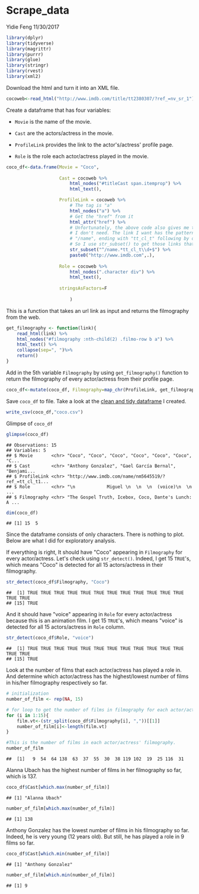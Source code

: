 Scrape\_data
================
Yidie Feng
11/30/2017

``` r
library(dplyr)
library(tidyverse)
library(magrittr)
library(purrr)
library(glue)
library(stringr)
library(rvest)
library(xml2)
```

Download the html and turn it into an XML file.

``` r
cocoweb<-read_html("http://www.imdb.com/title/tt2380307/?ref_=nv_sr_1")
```

Create a dataframe that has four variables:

-   `Movie` is the name of the movie.

-   `Cast` are the actors/actress in the movie.

-   `ProfileLink` provides the link to the actor's/actress' profile page.

-   `Role` is the role each actor/actress played in the movie.

``` r
coco_df<-data.frame(Movie = "Coco",
                    
                    Cast = cocoweb %>%
                        html_nodes("#titleCast span.itemprop") %>%
                        html_text(),

                    ProfileLink = cocoweb %>%
                        # The tag is "a"
                        html_nodes("a") %>%
                        # Get the "href" from it
                        html_attr("href") %>%
                        # Unfortunately, the above code also gives me the information 
                        # I don't need. The link I want has the pattern: starting with
                        # "/name", ending with "tt_cl_t" following by one or more digits.
                        # So I use str_subset() to get those links that match this pattern.
                        str_subset("^/name.*tt_cl_t\\d+$") %>%
                        paste0("http://www.imdb.com",.),
                    
                    Role = cocoweb %>%
                        html_nodes(".character div") %>%
                        html_text(),
                    
                    stringsAsFactors=F
                            
                        )
```

This is a function that takes an url link as input and returns the filmography from the web.

``` r
get_filmography <- function(link){
    read_html(link) %>%
    html_nodes("#filmography :nth-child(2) .filmo-row b a") %>%
    html_text() %>%
    collapse(sep=", ")%>%   
    return()
}
```

Add in the 5th variable `Filmography` by using `get_filmography()` function to return the filmography of every actor/actress from their profile page.

``` r
coco_df<-mutate(coco_df, Filmography=map_chr(ProfileLink, get_filmography))
```

Save `coco_df` to file. Take a look at the [clean and tidy dataframe](https://github.com/yidie/STAT545-hw-Feng-Yidie/blob/master/hw10/coco.csv) I created.

``` r
write_csv(coco_df,"coco.csv")
```

Glimpse of `coco_df`

``` r
glimpse(coco_df)
```

    ## Observations: 15
    ## Variables: 5
    ## $ Movie       <chr> "Coco", "Coco", "Coco", "Coco", "Coco", "Coco", "C...
    ## $ Cast        <chr> "Anthony Gonzalez", "Gael García Bernal", "Benjami...
    ## $ ProfileLink <chr> "http://www.imdb.com/name/nm5645519/?ref_=tt_cl_t1...
    ## $ Role        <chr> "\n            Miguel \n  \n  \n  (voice)\n  \n   ...
    ## $ Filmography <chr> "The Gospel Truth, Icebox, Coco, Dante's Lunch: A ...

``` r
dim(coco_df)
```

    ## [1] 15  5

Since the dataframe consists of only characters. There is nothing to plot. Below are what I did for exploratory analysis.

If everything is right, It should have "Coco" appearing in `Filmography` for every actor/actress. Let's check using `str_detect()`. Indeed, I get 15 `TRUE`'s, which means "Coco" is detected for all 15 actors/actress in their filmography.

``` r
str_detect(coco_df$Filmography, "Coco")
```

    ##  [1] TRUE TRUE TRUE TRUE TRUE TRUE TRUE TRUE TRUE TRUE TRUE TRUE TRUE TRUE
    ## [15] TRUE

And it should have "voice" appearing in `Role` for every actor/actress because this is an animation film. I get 15 `TRUE`'s, which means "voice" is detected for all 15 actors/actress in `Role` column.

``` r
str_detect(coco_df$Role, "voice")
```

    ##  [1] TRUE TRUE TRUE TRUE TRUE TRUE TRUE TRUE TRUE TRUE TRUE TRUE TRUE TRUE
    ## [15] TRUE

Look at the number of films that each actor/actress has played a role in. And determine which actor/actress has the highest/lowest number of films in his/her filmography respectively so far.

``` r
# initialization
number_of_film <- rep(NA, 15)

# for loop to get the number of films in filmography for each actor/actress.
for (i in 1:15){
    film.vt<-(str_split(coco_df$Filmography[i], ","))[[1]]
    number_of_film[i]<-length(film.vt)
}

#This is the number of films in each actor/actress' filmography.
number_of_film
```

    ##  [1]   9  54  64 138  63  37  55  30  38 119 102  19  25 116  31

Alanna Ubach has the highest number of films in her filmography so far, which is 137.

``` r
coco_df$Cast[which.max(number_of_film)]
```

    ## [1] "Alanna Ubach"

``` r
number_of_film[which.max(number_of_film)]
```

    ## [1] 138

Anthony Gonzalez has the lowest number of films in his filmography so far. Indeed, he is very young (12 years old). But still, he has played a role in 9 films so far.

``` r
coco_df$Cast[which.min(number_of_film)]
```

    ## [1] "Anthony Gonzalez"

``` r
number_of_film[which.min(number_of_film)]
```

    ## [1] 9
